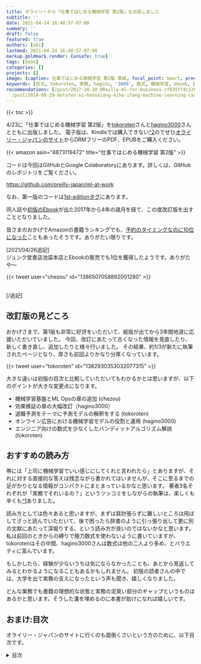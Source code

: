 ```yaml
---
title: オライリーから「仕事ではじめる機械学習 第2版」を出版しました
subtitle: ''
date: 2021-04-24 16:48:57-07:00
summary: ''
draft: false
featured: true
authors: [aki]
lastmod: 2021-04-24 16:48:57-07:00
markup.goldmark.render: {unsafe: true}
tags: [book]
categories: []
projects: []
image: {caption: 仕事ではじめる機械学習 第2版 表紙, focal_point: Smart, preview_only: false}
keywords: [目次, tokoroten, 実務, hagino, '3000', 数式, 機械学習, ebook, 書籍, 前回]
recommendations: [/post/2017-10-20_OReilly-ml-for-business-cf835ff4c128/, /post/2017-04-08-docker-imagewoyong-yi-sitewindows-slash-macosdesumuzunitong-ren-zhi-wozuo-tutahua-sphinxbian/,
  /post/2014-08-29-detafen-xi-henoxiang-kihe-ifang-machine-learning-casual-talks-number-2wokai-cui-simasita-number-mlct/]
---
```

{{< toc >}}

4/23に「仕事ではじめる機械学習 第2版」を[tokoroten](https://twitter.com/torkoroten)さんと[hagino3000](https://twitter.com/hagino3000)さんとともに出版しました。
電子版は、Kindleでは購入できない[^2](https://twitter.com/chezou/status/1385414782396747779)のでぜひ[オライリー・ジャパンのサイト](https://www.oreilly.co.jp/books/9784873119472/)からDRMフリーのPDF、EPUBをご購入ください。

{{< amazon asin="4873119472" title="仕事ではじめる機械学習 第2版" >}}

コードは今回はGitHubとGoogle Colaboratoryにあります。詳しくは、GitHubのレポジトリをご覧ください。

https://github.com/oreilly-japan/ml-at-work

なお、第一版のコードは[1st-editionタグ](https://github.com/oreilly-japan/ml-at-work/tree/1st-edition)にあります。

同人誌や[初版のEbook](https://chezo.uno/post/2017-10-20_oreilly-ml-for-business-cf835ff4c128/)が出た2017年から4年の歳月を経て、この度改訂版を出すこととなりました。

皆さまのおかげでAmazonの書籍ランキングでも、[予約のタイミングなのに10位になった](http://twitter.com/soaredbooks/status/1382676299899019272)こともあったそうです。ありがたい限りです。

\[2021/04/26追記]\
ジュンク堂書店池袋本店とEbookの販売でも1位を獲得したようです。ありがたや〜

{{<  tweet user="chezou" id="1386507058892001280" >}}

\
\[/追記]

## 改訂版の見どころ

おかげさまで、第1版も非常に好評をいただいて、紙版が出てから3年間地道に応援いただいていました。
今回、改訂にあたって古くなった情報を見直したり、新しく書き直し、追加したりと様々行いました。
その結果、約1/3が新たに執筆されたページとなり、厚さも前回よりかなり分厚くなっています。

{{< tweet user="tokoroten" id="1382930353032077315" >}}

大きな違いは初版の目次と比較していただいてもわかるかとは思いますが、以下のポイントが大きな変更点になります。

* 機械学習基盤とML Opsの章の追加 (chezou)
* 効果検証の章の大幅改訂（hagino3000）
* 退職予測をテーマに予測モデルの解釈をする (tokoroten)
* オンライン広告における機械学習モデルの役割と運用 (hagino3000)
* エンジニア向けの数式を少なくしたバンディットアルゴリズム解説 (tokoroten)

## おすすめの読み方

帯には「上司に機械学習でいい感じにしてくれと言われたら」とありますが、それに対する直接的な答えは残念ながら書かれてはいませんが、そこに至るまでの足がかりとなる情報がコンパクトにまとまっているかなと思います。
著者3名それぞれが「実務でそれいるの？」というツッコミをしながらの執筆は、楽しくも辛くも[^1](海外移住に出産に本業のデスマラッシュにと、全員なぜか締切と重なる様々な出来事があった)ありました。

読み方としては色々あると思いますが、まずは肩肘張らずに難しいところは飛ばしてざっと読んでいただいて、後で困ったら辞書のように引っ張り出して更に別の文献にあたって深堀りする、という読み方が良いのではないかなと思います。
私は前回のときからの縛りで極力数式を使わないように書いていますが、tokorotenはその中間、hagino3000さんは数式は他の二人より多め、とバラエティに富んでいます。

もしかしたら、経験が少ないうちは気にならなかったことも、あとから見返してみるとわかるようになることもあるかもしれません。
初版の読者さんの中では、大学を出て実務の支えになったという声も聞き、嬉しくなりました。

どんな業務でも書籍の理想的な状態と実務の泥臭い部分のギャップというものはあるかと思います。そうした溝を埋めるのに本書が助けになれば嬉しいです。

## おまけ:目次

オライリー・ジャパンのサイトに行くのも面倒くさいという方のために、以下目次です。

<details>
<summary>目次</summary>

```text
まえがき

第I部

1章　機械学習プロジェクトのはじめ方
    1.1　機械学習はどのように使われるのか
    1.2　機械学習プロジェクトの流れ
        1.2.1　ビジネス課題を機械学習の課題に定式化する
        1.2.2　類似の課題を、論文を中心にサーベイする
        1.2.3　機械学習をしなくて良い方法を考える
        1.2.4　システム設計を考える
        1.2.5　特徴量、教師データとログの設計をする
        1.2.6　実データの収集と前処理をする
        1.2.7　探索的データ分析とアルゴリズムを選定する
        1.2.8　学習、パラメータチューニング
        1.2.9　システムに組み込む
    1.3　実システムにおける機械学習の問題点への対処方法
        1.3.1　人手でゴールドスタンダードを用意して、予測性能のモニタリングをする
        1.3.2　予測モデルをモジュール化してアルゴリズムのA/Bテストができるようにする
        1.3.3　モデルのバージョン管理をして、いつでも切り戻し可能にする
        1.3.4　データ処理のパイプラインごと保存する
        1.3.5　開発/本番環境の言語/フレームワークを揃える
    1.4　機械学習を含めたシステムを成功させるには
    1.5　この章のまとめ

2章　機械学習で何ができる？
    2.1　どのアルゴリズムを選ぶべきか？
    2.2　分類
        2.2.1　パーセプトロン
        2.2.2　ロジスティック回帰
        2.2.3　SVM
        2.2.4　ニューラルネットワーク
        2.2.5　k-NN
        2.2.6　決定木、ランダムフォレスト、GBDT
    2.3　回帰
        2.3.1　線形回帰の仕組み
    2.4　クラスタリング・次元削減
        2.4.1　クラスタリング
        2.4.2　次元削減
    2.5　その他
        2.5.1　推薦
        2.5.2　異常検知
        2.5.3　頻出パターンマイニング
        2.5.4　強化学習
    2.6　この章のまとめ

3章　学習結果を評価するには
    3.1　分類の評価
        3.1.1　正解率を使えば良いのか？
        3.1.2　データ数の偏りを考慮する適合率と再現率
        3.1.3　F値でバランスの良い性能を見る
        3.1.4　混同行列を知る
        3.1.5　多クラス分類の平均の取り方: マイクロ平均、マクロ平均
        3.1.6　ROC曲線とAUC
        3.1.7　分類モデルを比較する
    3.2　回帰の評価
        3.2.1　平均二乗誤差
        3.2.2　決定係数
    3.3　機械学習を組み込んだシステムのA/Bテスト
    3.4　この章のまとめ

4章　システムに機械学習を組み込む
    4.1　システムに機械学習を含める流れ
    4.2　システム設計
        4.2.1　混乱しやすい「バッチ処理」と「バッチ学習」
        4.2.2　バッチ処理で学習、予測、予測結果をDB経由でサービングする
        4.2.3　バッチ処理で学習、リアルタイム処理で予測、予測結果をAPI経由でサービングする
        4.2.4　バッチ処理で学習、エッジのリアルタイム処理で予測する
        4.2.5　リアルタイム処理で学習をする
        4.2.6　各パターンのまとめ
    4.3　教師データを取得するためのログ設計
        4.3.1　特徴量や教師データに使いうる情報
        4.3.2　ログを保持する場所
        4.3.3　ログを設計する上での注意点
    4.4　この章のまとめ

5章　学習のためのリソースを収集する
    5.1　学習のためのリソースの取得方法
    5.2　公開されたデータセットやモデルを活用する
    5.3　開発者自身が教師データを作る
    5.4　同僚や友人などにデータ入力してもらう
    5.5　クラウドソーシングを活用する
    5.6　サービスに組み込み、ユーザーに入力してもらう
    5.7　この章のまとめ

6章　継続的トレーニングをするための機械学習基盤
    6.1　機械学習システム特有の難しさ
        6.1.1　データサイエンティストvs ソフトウェアエンジニア
        6.1.2　同一の予測結果を得る難しさ
        6.1.3　継続的トレーニングとサービングの必要性
    6.2　継続的トレーニングとML Ops
        6.2.1　リリースのアジリティを上げるための機械学習基盤
        6.2.2　ML Ops：機械学習基盤におけるCI/CD/CTを目指す取り組み
    6.3　機械学習基盤のステップ
        6.3.1　共通の実験環境
        6.3.2　予測結果のサービング
        6.3.3　学習、予測共通の処理のパイプライン化
        6.3.4　モデルの継続的学習・デプロイ
    6.4　予測結果のサービングを継続し続けるために
        6.4.1　監視・モニタリング
        6.4.2　定期的なテスト
    6.5　この章のまとめ

7章　効果検証：機械学習にもとづいた施策の成果を判断する
    7.1　効果検証の概要
        7.1.1　ビジネス指標（メトリクス）を用いた施策の評価
        7.1.2　施策実行後の効果検証の重要性
        7.1.3　オフライン検証とオンライン検証
        7.1.4　指標の選定
    7.2　因果効果の推定
        7.2.1　相関関係と因果関係の区別
        7.2.2　ルービンの因果モデル
        7.2.3　セレクションバイアスによるみせかけの効果
        7.2.4　ランダム化比較試験
        7.2.5　過去との比較で判断するのは難しい
    7.3　仮説検定の枠組み
        7.3.1　なぜ仮説検定なのか
        7.3.2　コインは歪んでいるか
        7.3.3　獲得ユーザーの継続利用率の比較
        7.3.4　差の信頼区間を求める
        7.3.5　偽陽性と偽陰性
        7.3.6　p値ハック
    7.4　A/Bテストの設計と実施
        7.4.1　2 群の抽出と標本サイズ
        7.4.2　継続的なA/Bテストと終了判定
        7.4.3　A/Aテストによる均質さの確認
        7.4.4　施策同士の相互作用に注意
        7.4.5　A/Bテストの仕組み作り
    7.5　オフライン検証
        7.5.1　ビジネス指標を使った予測モデルの評価
        7.5.2　反実仮想の扱い
        7.5.3　Off Policy Evaluation
    7.6　A/Bテストができないとき
        7.6.1　観察データを使った効果検証
    7.7　この章のまとめ
    7.8　こぼれ話：絶対に成功するA/Bテスト、A/Bテストの母集団ハック
        7.8.1　母集団コントロールによるA/Bテストのハック
        7.8.2　休眠顧客へのアプローチ
        7.8.3　バックボタンハック
        7.8.4　母集団ハックを見抜く
        7.8.5　休眠顧客を使った低リスク実験による成功事例の積み上げ

8章　機械学習のモデルを解釈する
    8.1　Google Colaboratory にインストールされているライブラリをバージョンアップする
    8.2　学習用のファイルをアップロードして確認する
    8.3　線形回帰の係数から原因を読み解く
    8.4　ロジスティック回帰の係数から原因を読み解く
    8.5　回帰係数のp値を求める
    8.6　決定木の可視化から原因を読み解く
    8.7　ランダムフォレストのFeature Importance の可視化
    8.8　SHAPによる寄与の可視化
    8.9　従業員満足度をSHAPで可視化する
    8.10　この章のまとめ

第II部

9章　Kickstarterの分析、機械学習を使わないという選択肢
    9.1　Kickstarter のAPIを調査する
    9.2　Kickstarter のクローラーを作成する
    9.3　JSONデータをCSVに変換する
    9.4　Excel で軽く眺めてみる
    9.5　ピボットテーブルで色々と眺めてみる
    9.6　達成したのにキャンセルされたプロジェクトを見てみる
    9.7　国別に見てみる
    9.8　レポートを作る
    9.9　今後行いたいこと
    9.10　この章のまとめ

10章　Uplift Modelingによるマーケティング資源の効率化
    10.1　Uplift Modelingの四象限のセグメント
    10.2　A/Bテストの拡張を通じたUplift Modelingの概要
    10.3　Uplift Modelingのためのデータセット生成
    10.4　2 つの予測モデルを利用したUplift Modeling
    10.5　Uplift Modelingの評価方法、AUUC
    10.6　実践的な問題での活用
    10.7　Uplift Modelingを本番投入するには
    10.8　この章のまとめ

11章　バンディットアルゴリズムによる強化学習入門
    11.1　バンディットアルゴリズムの用語の整理
    11.2　確率分布の考え方
    11.3　事後分布の考え方
    11.4　事後分布の信用区間上限を用いた実装例
    11.5　UCB1
    11.6　確率的なバンディットアルゴリズム
        11.6.1　Softmax 法
        11.6.2　Thompson Sampling 法
    11.7　各種バンディットアルゴリズムの比較
    11.8　文脈付き多腕バンディットのブートストラップ法による実装
    11.9　現実の問題での課題
        11.9.1　報酬が届くのに時間がかかる
        11.9.2　オフライン実験するためのログデータがバンディットによって偏っている
        11.9.3　有効なアームは流行の移り変わりで時間変化する
        11.9.4　最善なアームが最適ではないことがある、多様性の価値
        11.9.5　アームが途中から追加される
    11.10　バンディットアルゴリズムと、A/Bテスト、Uplift Modelingの関係性
    11.11　この章のまとめ

12章　オンライン広告における機械学習
    12.1　オンライン広告のビジネス設定
        12.1.1　広告枠の売買
        12.1.2　DSPの行動方策
        12.1.3　ファーストプライスオークションの特徴
        12.1.4　入札の流れ
    12.2　問題の定式化
        12.2.1　市場価格と勝率
        12.2.2　効用（Utility）
    12.3　予測の役割と実装
        12.3.1　オーディエンスのレスポンス予測
        12.3.2　勝率（市場価格）の予測
    12.4　広告配信ログの特徴
        12.4.1　フィードバックループ
        12.4.2　不均衡データ
        12.4.3　カーディナリティの大きなカテゴリ変数
        12.4.4　打ち切りデータ
    12.5　機械学習予測モデルの運用
        12.5.1　予測を外したときの対処
        12.5.2　継続的なモデルの訓練
    12.6　この章のまとめ

あとがき
参考文献
索引
```

</details>